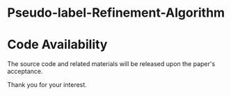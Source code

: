 # Pseudo-label-Refinement-Algorithm
# Code Availability

The source code and related materials will be released upon the paper's acceptance.

Thank you for your interest.
